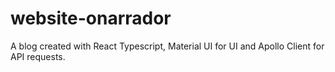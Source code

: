 # website-onarrador

A blog created with React Typescript, Material UI for UI and Apollo Client for API requests.

